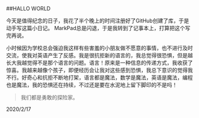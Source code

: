 ##HALLO WORLD今天是值得纪念的日子，我花了半个晚上的时间注册好了GitHub创建了库，于是动手写这篇小日记。MarkPad总是闪退，于是我转到了记事本上，打算把这个写完再说。小时候因为学校总会强迫我这样有些害羞的小朋友做不愿意的事情，也不进行及时交流，使我对英语产生了反感。我是很抗拒新的语言的，我总觉得很恐惧，但是越长大我越觉得不是那个语言的问题。语言！原来是一种信息的传递方式，我收获了惊喜。我越来越像个孩子，即便经历会让我对这些感到恐惧，我总下意识的觉得我不行。好奇心和抗拒不断地打架，语言都是魔法，数学是魔法，英语是魔法，编程也是魔法，我的恐惧还在持续，不过还是要在水泥地上留下脚印的不是吗！> 我们都是勇敢的探险家。2020/2/17